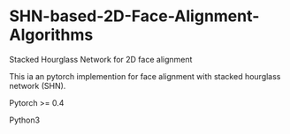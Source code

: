 # SHN-based-2D-Face-Alignment-Algorithms

Stacked Hourglass Network for 2D face alignment

This ia an pytorch implemention for face alignment with stacked hourglass network (SHN). 

Pytorch >= 0.4

Python3
